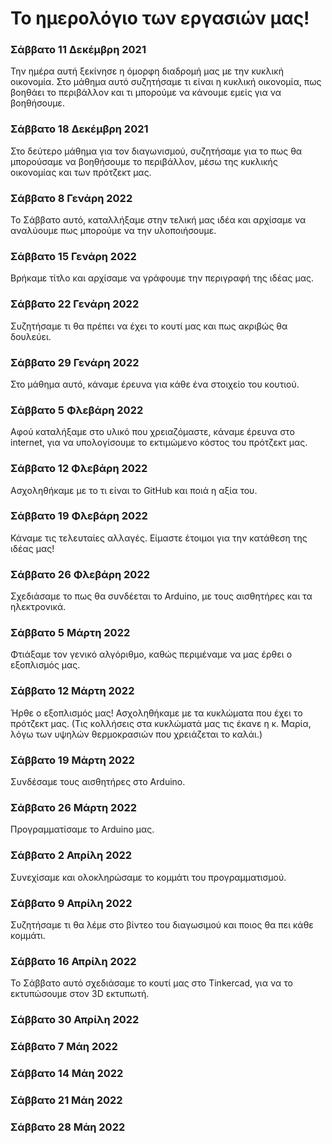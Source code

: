 # Το ημερολόγιο των εργασιών μας!

### Σάββατο 11 Δεκέμβρη 2021
Την ημέρα αυτή ξεκίνησε η όμορφη διαδρομή μας με την κυκλική οικονομία.
Στο μάθημα αυτό συζητήσαμε τι είναι η κυκλική οικονομία, πως βοηθάει το περιβάλλον και τι μπορούμε να κάνουμε εμείς για να βοηθήσουμε.

### Σάββατο 18 Δεκέμβρη 2021
Στο δεύτερο μάθημα για τον διαγωνισμού, συζητήσαμε για το πως θα μπορούσαμε να βοηθήσουμε το περιβάλλον, μέσω της κυκλικής οικονομίας και των πρότζεκτ μας.

### Σάββατο 8 Γενάρη 2022
Το Σάββατο αυτό, καταλλήξαμε στην τελική μας ιδέα και αρχίσαμε να αναλύουμε πως μπορούμε να την υλοποιήσουμε.

### Σάββατο 15 Γενάρη 2022
Βρήκαμε τίτλο και αρχίσαμε να γράφουμε την περιγραφή της ιδέας μας.

### Σάββατο 22 Γενάρη 2022
Συζητήσαμε τι θα πρέπει να έχει το κουτί μας και πως ακριβώς θα δουλεύει.

### Σάββατο 29 Γενάρη 2022
Στο μάθημα αυτό, κάναμε έρευνα για κάθε ένα στοιχείο του κουτιού.

### Σάββατο 5 Φλεβάρη 2022
Αφού καταλήξαμε στο υλικό που χρειαζόμαστε, κάναμε έρευνα στο internet, για να υπολογίσουμε το εκτιμώμενο κόστος του πρότζεκτ μας.

### Σάββατο 12 Φλεβάρη 2022
Ασχοληθήκαμε με το τι είναι το GitHub και ποιά η αξία του.

### Σάββατο 19 Φλεβάρη 2022
Κάναμε τις τελευταίες αλλαγές.
Είμαστε έτοιμοι για την κατάθεση της ιδέας μας!

### Σάββατο 26 Φλεβάρη 2022
Σχεδιάσαμε το πως θα συνδέεται το Arduino, με τους αισθητήρες και τα ηλεκτρονικά.

### Σάββατο 5 Μάρτη 2022
Φτιάξαμε τον γενικό αλγόριθμο, καθώς περιμέναμε να μας έρθει ο εξοπλισμός μας.

### Σάββατο 12 Μάρτη 2022
Ήρθε ο εξοπλισμός μας!
Ασχοληθήκαμε με τα κυκλώματα που έχει το πρότζεκτ μας.
(Τις κολλήσεις στα κυκλώματά μας τις έκανε η κ. Μαρία, λόγω των υψηλών θερμοκρασιών που χρειάζεται το καλάι.)

### Σάββατο 19 Μάρτη 2022
Συνδέσαμε τους αισθητήρες στο Arduino.

### Σάββατο 26 Μάρτη 2022
Προγραμματίσαμε το Arduino μας.

### Σάββατο 2 Απρίλη 2022
Συνεχίσαμε και ολοκληρώσαμε το κομμάτι του προγραμματισμού.

### Σάββατο 9 Απρίλη 2022
Συζητήσαμε τι θα λέμε στο βίντεο του διαγωσιμού και ποιος θα πει κάθε κομμάτι.

### Σάββατο 16 Απρίλη 2022
Το Σάββατο αυτό σχεδιάσαμε το κουτί μας στο Tinkercad, για να το εκτυπώσουμε στον 3D εκτυπωτή.

### Σάββατο 30 Απρίλη 2022

### Σάββατο 7 Μάη 2022

### Σάββατο 14 Μάη 2022

### Σάββατο 21 Μάη 2022

### Σάββατο 28 Μάη 2022
